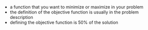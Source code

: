 - a function that you want to minimize or maximize in your problem
- the definition of the objective function is usually in the problem description
- defining the objective function is 50% of the solution